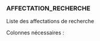 ### AFFECTATION_RECHERCHE

Liste des affectations de recherche

Colonnes nécessaires :

<!-- AFFECTATION_RECHERCHE DEB -->

<!-- AFFECTATION_RECHERCHE FIN -->